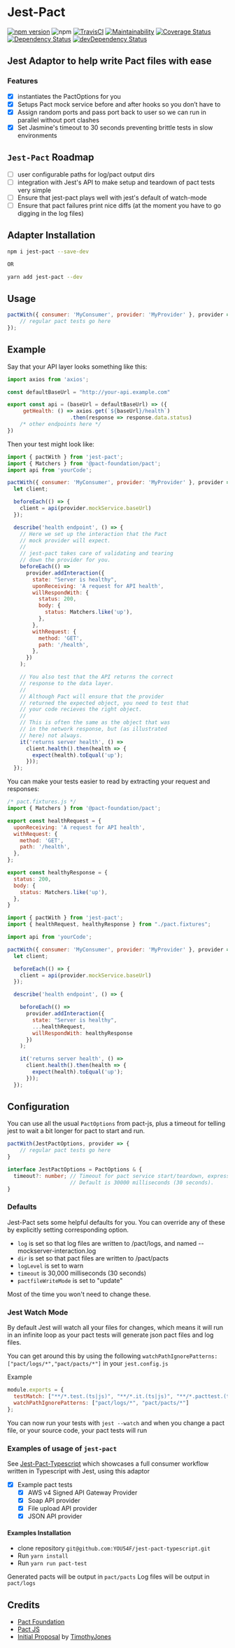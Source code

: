 # Jest-Pact

[![npm version](https://badge.fury.io/js/jest-pact.svg)](https://badge.fury.io/js/jest-pact)
![npm](https://img.shields.io/npm/dm/jest-pact.svg)
[![TravisCI](https://travis-ci.org/pact-foundation/jest-pact.svg?branch=master)](https://travis-ci.org/pact-foundation/jest-pact)
[![Maintainability](https://api.codeclimate.com/v1/badges/4ad6c94892c6704253ca/maintainability)](https://codeclimate.com/github/pact-foundation/jest-pact/maintainability)
[![Coverage Status](https://coveralls.io/repos/github/pact-foundation/jest-pact/badge.svg)](https://coveralls.io/github/pact-foundation/jest-pact)
[![Dependency Status](https://img.shields.io/david/pact-foundation/jest-pact.svg?style=flat-square)](https://david-dm.org/pact-foundation/jest-pact)
[![devDependency Status](https://img.shields.io/david/dev/pact-foundation/jest-pact.svg?style=flat-square)](https://david-dm.org/pact-foundation/jest-pact#info=devDependencies)

## Jest Adaptor to help write Pact files with ease

### Features

- [x] instantiates the PactOptions for you
- [x] Setups Pact mock service before and after hooks so you don’t have to
- [x] Assign random ports and pass port back to user so we can run in parallel without port clashes
- [x] Set Jasmine's timeout to 30 seconds preventing brittle tests in slow environments

## `Jest-Pact` Roadmap

- [ ] user configurable paths for log/pact output dirs
- [ ] integration with Jest's API to make setup and teardown of pact tests very simple
- [ ] Ensure that jest-pact plays well with jest's default of watch-mode
- [ ] Ensure that pact failures print nice diffs (at the moment you have to go digging in the log files)

## Adapter Installation

```sh
npm i jest-pact --save-dev

OR

yarn add jest-pact --dev
```

## Usage

```js
pactWith({ consumer: 'MyConsumer', provider: 'MyProvider' }, provider => {
    // regular pact tests go here
});
```

## Example

Say that your API layer looks something like this:

```js
import axios from 'axios';

const defaultBaseUrl = "http://your-api.example.com"

export const api = (baseUrl = defaultBaseUrl) => ({
     getHealth: () => axios.get(`${baseUrl}/health`)
                    .then(response => response.data.status)
    /* other endpoints here */
})
```

Then your test might look like:

```js
import { pactWith } from 'jest-pact';
import { Matchers } from '@pact-foundation/pact';
import api from 'yourCode';

pactWith({ consumer: 'MyConsumer', provider: 'MyProvider' }, provider => {
  let client;

  beforeEach(() => {
    client = api(provider.mockService.baseUrl)
  });

  describe('health endpoint', () => {
    // Here we set up the interaction that the Pact
    // mock provider will expect.
    //
    // jest-pact takes care of validating and tearing
    // down the provider for you.
    beforeEach(() =>
      provider.addInteraction({
        state: "Server is healthy",
        uponReceiving: 'A request for API health',
        willRespondWith: {
          status: 200,
          body: {
            status: Matchers.like('up'),
          },
        },
        withRequest: {
          method: 'GET',
          path: '/health',
        },
      })
    );

    // You also test that the API returns the correct
    // response to the data layer.
    //
    // Although Pact will ensure that the provider
    // returned the expected object, you need to test that
    // your code recieves the right object.
    //
    // This is often the same as the object that was
    // in the network response, but (as illustrated
    // here) not always.
    it('returns server health', () =>
      client.health().then(health => {
        expect(health).toEqual('up');
      }));
  });

```

You can make your tests easier to read by extracting your request and responses:


```js
/* pact.fixtures.js */
import { Matchers } from '@pact-foundation/pact';

export const healthRequest = {
  uponReceiving: 'A request for API health',
  withRequest: {
    method: 'GET',
    path: '/health',
  },
};

export const healthyResponse = {
  status: 200,
  body: {
    status: Matchers.like('up'),
  },
}
```


```js
import { pactWith } from 'jest-pact';
import { healthRequest, healthyResponse } from "./pact.fixtures";

import api from 'yourCode';

pactWith({ consumer: 'MyConsumer', provider: 'MyProvider' }, provider => {
  let client;

  beforeEach(() => {
    client = api(provider.mockService.baseUrl)
  });

  describe('health endpoint', () => {

    beforeEach(() =>
      provider.addInteraction({
        state: "Server is healthy",
        ...healthRequest,
        willRespondWith: healthyResponse
      })
    );

    it('returns server health', () =>
      client.health().then(health => {
        expect(health).toEqual('up');
      }));
  });
```


## Configuration

You can use all the usual `PactOptions` from pact-js, plus a timeout for
telling jest to wait a bit longer for pact to start and run.

```ts
pactWith(JestPactOptions, provider => {
    // regular pact tests go here
}

interface JestPactOptions = PactOptions & {
  timeout?: number; // Timeout for pact service start/teardown, expressed in milliseconds
                    // Default is 30000 milliseconds (30 seconds).
}
```
### Defaults

Jest-Pact sets some helpful defaults for you. You can override any of these by explicitly setting corresponding option.

- `log` is set so that log files are written to /pact/logs, and named <consumer>-<provider>-mockserver-interaction.log
- `dir` is set so that pact files are written to /pact/pacts
- `logLevel` is set to warn
- `timeout` is 30,000 milliseconds (30 seconds)
- `pactfileWriteMode` is set to "update"

Most of the time you won't need to change these.

### Jest Watch Mode

By default Jest will watch all your files for changes, which means it will run in an infinite loop as your pact tests will generate json pact files and log files.

You can get around this by using the following `watchPathIgnorePatterns: ["pact/logs/*","pact/pacts/*"]` in your `jest.config.js`

Example

```js
module.exports = {
  testMatch: ["**/*.test.(ts|js)", "**/*.it.(ts|js)", "**/*.pacttest.(ts|js)"],
  watchPathIgnorePatterns: ["pact/logs/*", "pact/pacts/*"]
};
```

You can now run your tests with `jest --watch` and when you change a pact file, or your source code, your pact tests will run

### Examples of usage of `jest-pact`

See [Jest-Pact-Typescript](https://github.com/YOU54F/jest-pact-typescript) which showcases a full consumer workflow written in Typescript with Jest, using this adaptor

- [x] Example pact tests
  - [x] AWS v4 Signed API Gateway Provider
  - [x] Soap API provider
  - [x] File upload API provider
  - [x] JSON API provider

#### Examples Installation

- clone repository `git@github.com:YOU54F/jest-pact-typescript.git`
- Run `yarn install`
- Run `yarn run pact-test`

Generated pacts will be output in `pact/pacts`
Log files will be output in `pact/logs`

## Credits

- [Pact Foundation](https://github.com/pact-foundation)
- [Pact JS](https://github.com/pact-foundation/pact-js)
- [Initial Proposal](https://github.com/pact-foundation/pact-js/issues/215#issuecomment-437237669) by [TimothyJones](https://github.com/TimothyJones)
